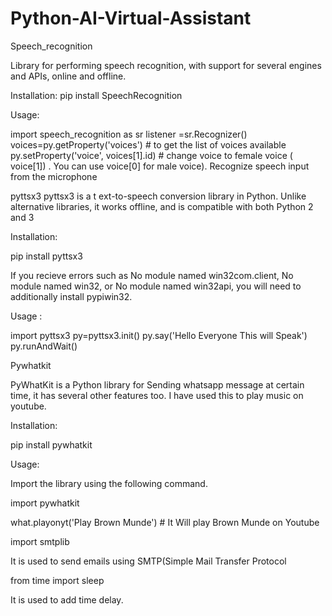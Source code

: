 # Python-AI-Virtual-Assistant

Speech_recognition

Library for performing speech recognition, with support for several engines and APIs, online and offline.

Installation:
pip install SpeechRecognition

Usage:

import speech_recognition as sr
listener =sr.Recognizer()
voices=py.getProperty('voices')        # to get the list of voices available
py.setProperty('voice', voices[1].id)  # change voice to female voice ( voice[1]) . You can use voice[0] for male voice).
Recognize speech input from the microphone

pyttsx3
pyttsx3 is a t
ext-to-speech conversion library in Python. Unlike alternative libraries, it works offline, and is compatible with both Python 2 and 3

Installation:

pip install pyttsx3

If you recieve errors such as No module named win32com.client, No module named win32, or No module named win32api, you will need to additionally install pypiwin32.

Usage :

import pyttsx3
py=pyttsx3.init()
py.say('Hello Everyone This will Speak')
py.runAndWait()


Pywhatkit

PyWhatKit is a Python library for Sending whatsapp message at certain time, it has several other features too. I have used this to play music on youtube.

Installation:

pip install pywhatkit

Usage:

Import the library using the following command.

import pywhatkit

what.playonyt('Play Brown Munde')                   # It Will play Brown Munde on Youtube


import smtplib

It is used to send emails using SMTP(Simple Mail Transfer Protocol


from time import sleep

It is used to add time delay.




